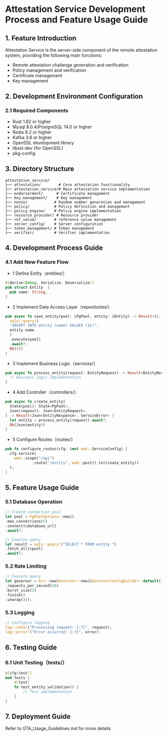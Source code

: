 # Attestation Service Development Process and Feature Usage Guide

## 1. Feature Introduction
Attestation Service is the server-side component of the remote attestation system, providing the following main functions:
- Remote attestation challenge generation and verification
- Policy management and verification
- Certificate management
- Key management

## 2. Development Environment Configuration

### 2.1 Required Components
- Rust 1.82 or higher
- Mysql 8.0.4/PostgreSQL 14.0 or higher
- Redis 6.2 or higher
- Kafka 3.8 or higher
- OpenSSL development library
- libssl-dev (for OpenSSL)
- pkg-config

## 3. Directory Structure
```plaintext
attestation_service/
├── attestation/        # Core attestation functionality
├── attestation_service/# Main attestation service implementation
├── endorserment/      # Certificate management
├── key_management/    # Key management
├── nonce/            # Random number generation and management
├── policy/           # Policy definition and management
├── policy_engine/    # Policy engine implementation
├── resource_provider/ # Resource provider
├── ref_value/        # reference value management
├── server_config/    # Server configuration
├── token_management/ # Token management
├── verifier/         # Verifier implementation
```

## 4. Development Process Guide

### 4.1 Add New Feature Flow
- 1 Define Entity（entities/）
```rust
#[derive(Debug, Serialize, Deserialize)]
pub struct Entity  {
  pub name: String,
}
```

- 2 Implement Data Access Layer（repositories/）
```rust
pub async fn save_entity(pool: &PgPool, entity: &Entity) -> Result<(), Error> {
  sqlx::query!(
  "INSERT INTO entity (name) VALUES ($1)",
  entity.name
  )
  .execute(pool)
  .await?;
  Ok(())
}
```

- 3 Implement Business Logic（services/）
```rust
pub async fn process_entity(request: EntityRequest) -> Result<EntityResponse, ServiceError> {
  // Business logic implementation
}

```

- 4 Add Controller（controllers/）
```rust
pub async fn create_entity(
  State(pool): State<PgPool>,
  Json(request): Json<EntityRequest>,
) -> Result<Json<EntityResponse>, ServiceError> {
  let entity = process_entity(request).await?;
  Ok(Json(entity))
}
```

- 5 Configure Routes（routes/）
```rust
pub fn configure_routes(cfg: &mut web::ServiceConfig) {
  cfg.service(
    web::scope("/api")
            .route("/entity", web::post().to(create_entity))
  );
}
```

## 5. Feature Usage Guide

### 5.1 Database Operation
```rust
// Create connection pool
let pool = PgPoolOptions::new()
.max_connections(5)
.connect(&database_url)
.await?;

// Execute query
let result = sqlx::query!("SELECT * FROM entity ")
.fetch_all(&pool)
.await?;
```


### 5.2 Rate Limiting
```rust
// Execute query
let governor = Arc::new(Governor::new(&GovernorConfigBuilder::default()
.requests_per_second(10)
.burst_size(5)
.finish()
.unwrap()));
```

### 5.3 Logging
```rust
// Configure logging
log::info!("Processing request: {:?}", request);
log::error!("Error occurred: {:?}", error);
```

## 6. Testing Guide

### 6.1 Unit Testing（tests/）
```rust
#[cfg(test)]
mod tests {
    #[test]
    fn test_entity_validation() {
        // Test implementation
    }
}
```

## 7. Deployment Guide

Refer to GTA_Usage_Guidelines.md for more details